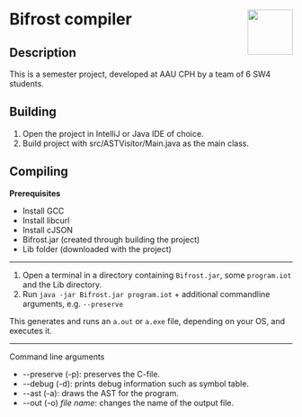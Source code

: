 # Bifrost compiler <img src="https://user-images.githubusercontent.com/38227712/162048400-b684988d-6d94-4dee-97c4-4530526d6295.png" width="80px" align="right">

## Description
This is a semester project, developed at AAU CPH by a team of 6 SW4 students.

## Building
1. Open the project in IntelliJ or Java IDE of choice. 
2. Build project with src/ASTVisitor/Main.java as the main class.

## Compiling
**Prerequisites**
- Install GCC
- Install libcurl
- Install cJSON
- Bifrost.jar (created through building the project)
- Lib folder (downloaded with the project)

---

1. Open a terminal in a directory containing ```Bifrost.jar```, some ```program.iot``` and the Lib directory.
2. Run ```java -jar Bifrost.jar program.iot``` + additional commandline arguments, e.g. ```--preserve```

This generates and runs an ```a.out``` or ```a.exe``` file, depending on your OS, and executes it.

---

Command line arguments
- --preserve (-p): preserves the C-file.
- --debug (-d): prints debug information such as symbol table.
- --ast (-a): draws the AST for the program.
- --out (-o) *file name*: changes the name of the output file.
